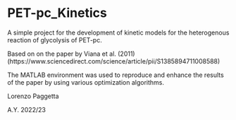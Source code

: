 # PET-pc_Kinetics

<p>A simple project for the development of kinetic models for the heterogenous reaction of glycolysis of PET-pc. <br>

<p>Based on  on the paper by Viana et al. (2011) (https://www.sciencedirect.com/science/article/pii/S1385894711008588) <br>
<p> The MATLAB environment was used to reproduce and enhance the results of the paper by using various optimization algorithms. <br>

<p>Lorenzo Paggetta <pr>
<p> A.Y. 2022/23 <pr>
